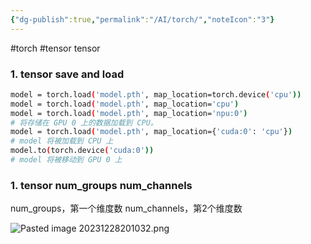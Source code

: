 ```yaml
---
{"dg-publish":true,"permalink":"/AI/torch/","noteIcon":"3"}
---
```


#torch #tensor
tensor
### 1. tensor save and load
```bash
model = torch.load('model.pth', map_location=torch.device('cpu'))
model = torch.load('model.pth', map_location='cpu')
model = torch.load('model.pth', map_location='npu:0')
# 将存储在 GPU 0 上的数据加载到 CPU。
model = torch.load('model.pth', map_location={'cuda:0': 'cpu'})
# model 将被加载到 CPU 上
model.to(torch.device('cuda:0'))
# model 将被移动到 GPU 0 上
```


### 1. tensor num_groups num_channels
num_groups，第一个维度数
num_channels，第2个维度数


![Pasted image 20231228201032.png](/img/user/pics/Pasted%20image%2020231228201032.png)